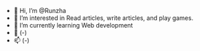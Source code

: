 - 👋 Hi, I’m @Runzha
- 👀 I’m interested in Read articles, write articles, and play games. 
- 🌱 I’m currently learning Web development
- 💞️ (-)
- 📫 (-)

<!---
runzha/runzha is a ✨ special ✨ repository because its `README.md` (this file) appears on your GitHub profile.
You can click the Preview link to take a look at your changes.
--->
